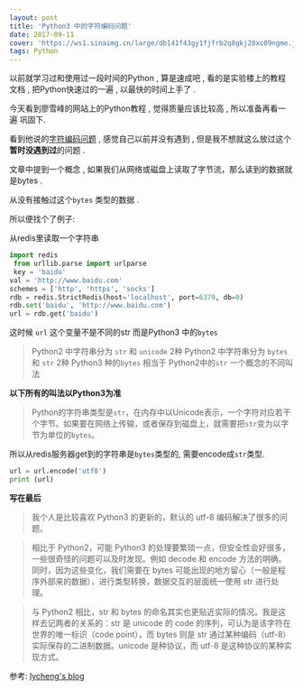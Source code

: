 ```yaml
---
layout: post
title: 'Python3 中的字符编码问题'
date: 2017-09-11
cover: 'https://ws1.sinaimg.cn/large/db141f43gy1fjfrb2q8gkj20xc09ngme.jpg'
tags: Python
---
```


以前就学习过和使用过一段时间的Python , 算是速成吧 , 看的是实验楼上的教程文档 , 把Python快速过的一遍 , 以最快的时间上手了 . 

今天看到廖雪峰的网站上的Python教程 , 觉得质量应该比较高 , 所以准备再看一遍 巩固下.

看到他说的[字符编码问题](https://www.liaoxuefeng.com/wiki/0014316089557264a6b348958f449949df42a6d3a2e542c000/001431664106267f12e9bef7ee14cf6a8776a479bdec9b9000) ,  感觉自己以前并没有遇到 , 但是我不想就这么放过这个**暂时没遇到过**的问题 .

文章中提到一个概念 , 如果我们从网络或磁盘上读取了字节流，那么读到的数据就是bytes . 

从没有接触过这个`bytes` 类型的数据 . 

所以便找个了例子:

从redis里读取一个字符串

```python
import redis
 from urllib.parse import urlparse
 key = 'baidu'
val = 'http://www.baidu.com'
schemes = ['http', 'https', 'socks']
rdb = redis.StrictRedis(host='localhost', port=6379, db=0)
rdb.set('baidu', 'http://www.baidu.com')
url = rdb.get('baidu')
```

这时候 `url` 这个变量不是不同的str  而是Python3 中的`bytes`
> Python2 中字符串分为 `str` 和 `unicode` 2种
> Python2 中字符串分为 `bytes` 和 `str` 2种
> Python3 种的`bytes` 相当于 Python2中的`str`  一个概念的不同叫法

**以下所有的叫法以Python3为准**

> Python的字符串类型是`str`，在内存中以Unicode表示，一个字符对应若干个字节。如果要在网络上传输，或者保存到磁盘上，就需要把`str`变为以字节为单位的`bytes`。

所以从redis服务器get到的字符串是`bytes`类型的,  需要encode成`str`类型.

```python
url = url.encode('utf8')
print (url)
```

**写在最后**
> 我个人是比较喜欢 Python3 的更新的，默认的 utf-8 编码解决了很多的问题。

> 相比于 Python2，可能 Python3 的处理要繁琐一点，但安全性会好很多，一些很奇怪的问题可以及时发现。例如 decode 和 encode 方法的明确。同时，因为这些变化，我们需要在 bytes 可能出现的地方留心（一般是程序外部来的数据），进行类型转换，数据交互的层面统一使用 str 进行处理。

> 与 Python2 相比，str 和 bytes 的命名其实也更贴近实际的情况。我是这样去记两者的关系的：str 是 unicode 的 code 的序列，可认为是该字符在世界的唯一标识（code point），而 bytes 则是 str 通过某种编码（utf-8）实际保存的二进制数据。unicode 是种协议，而 utf-8 是这种协议的某种实现方式。

参考:
[lycheng's blog](https://lycheng.github.io/2017/05/17/python3-str-bytes.html)